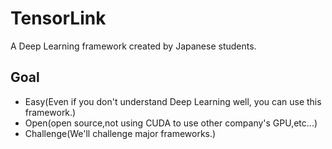 # TensorLink
A Deep Learning framework created by Japanese students.

## Goal
* Easy(Even if you don't understand Deep Learning well, you can use this framework.)
* Open(open source,not using CUDA to use other company's GPU,etc...)
* Challenge(We'll challenge major frameworks.)
